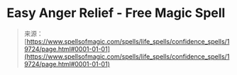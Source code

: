 <!--yml

category: 未分类

date: 2024-06-12 19:01:58

-->

# Easy Anger Relief - Free Magic Spell

> 来源：[https://www.spellsofmagic.com/spells/life_spells/confidence_spells/19724/page.html#0001-01-01](https://www.spellsofmagic.com/spells/life_spells/confidence_spells/19724/page.html#0001-01-01)
